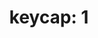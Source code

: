 ---
layout: symbols
title: "keycap: 1"
emoji: keycap_1
permalink: 1️⃣.html
image: assets/img/3moji/keycap_1.png
---